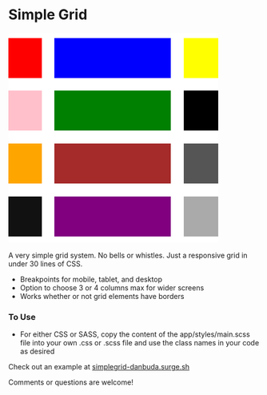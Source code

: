 # Simple Grid

<kbd>![Image](simple-grid.png)</kbd>

A very simple grid system. No bells or whistles. Just a responsive grid in under 30 lines of CSS.

* Breakpoints for mobile, tablet, and desktop
* Option to choose 3 or 4 columns max for wider screens
* Works whether or not grid elements have borders

### To Use

* For either CSS or SASS, copy the content of the app/styles/main.scss file into your own .css or .scss file and use the class names in your code as desired

Check out an example at [simplegrid-danbuda.surge.sh]

Comments or questions are welcome!

[simplegrid-danbuda.surge.sh]: http://simplegrid-danbuda.surge.sh/
